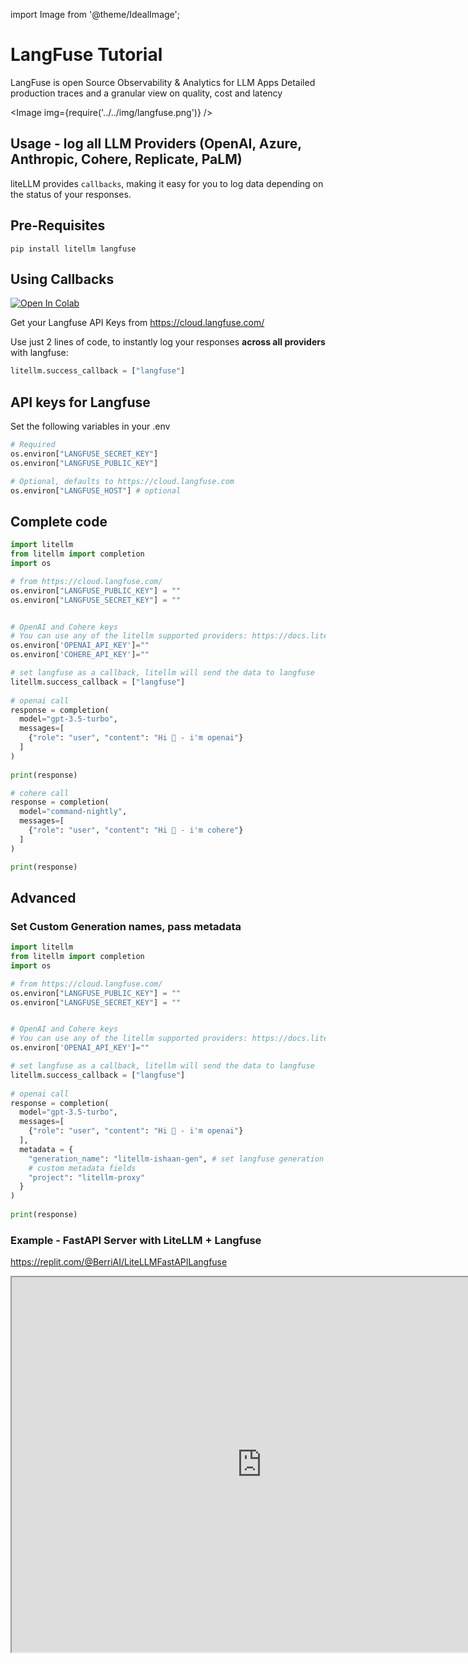 import Image from '@theme/IdealImage';

# LangFuse Tutorial

LangFuse is open Source Observability & Analytics for LLM Apps
Detailed production traces and a granular view on quality, cost and latency

<Image img={require('../../img/langfuse.png')} />

## Usage - log all LLM Providers (OpenAI, Azure, Anthropic, Cohere, Replicate, PaLM)
liteLLM provides `callbacks`, making it easy for you to log data depending on the status of your responses.

## Pre-Requisites
```shell
pip install litellm langfuse
```

## Using Callbacks

<a target="_blank" href="https://colab.research.google.com/github/BerriAI/litellm/blob/main/cookbook/logging_observability/LiteLLM_Langfuse.ipynb">
  <img src="https://colab.research.google.com/assets/colab-badge.svg" alt="Open In Colab"/>
</a>

Get your Langfuse API Keys from https://cloud.langfuse.com/

Use just 2 lines of code, to instantly log your responses **across all providers** with langfuse:

```python
litellm.success_callback = ["langfuse"]
```

## API keys for Langfuse
Set the following variables in your .env
```python
# Required 
os.environ["LANGFUSE_SECRET_KEY"]
os.environ["LANGFUSE_PUBLIC_KEY"]

# Optional, defaults to https://cloud.langfuse.com
os.environ["LANGFUSE_HOST"] # optional
```

## Complete code

```python
import litellm
from litellm import completion
import os

# from https://cloud.langfuse.com/
os.environ["LANGFUSE_PUBLIC_KEY"] = ""
os.environ["LANGFUSE_SECRET_KEY"] = ""


# OpenAI and Cohere keys 
# You can use any of the litellm supported providers: https://docs.litellm.ai/docs/providers
os.environ['OPENAI_API_KEY']=""
os.environ['COHERE_API_KEY']=""

# set langfuse as a callback, litellm will send the data to langfuse
litellm.success_callback = ["langfuse"] 
 
# openai call
response = completion(
  model="gpt-3.5-turbo",
  messages=[
    {"role": "user", "content": "Hi 👋 - i'm openai"}
  ]
)
 
print(response)

# cohere call
response = completion(
  model="command-nightly",
  messages=[
    {"role": "user", "content": "Hi 👋 - i'm cohere"}
  ]
)

print(response)

```

## Advanced
### Set Custom Generation names, pass metadata

```python
import litellm
from litellm import completion
import os

# from https://cloud.langfuse.com/
os.environ["LANGFUSE_PUBLIC_KEY"] = ""
os.environ["LANGFUSE_SECRET_KEY"] = ""


# OpenAI and Cohere keys 
# You can use any of the litellm supported providers: https://docs.litellm.ai/docs/providers
os.environ['OPENAI_API_KEY']=""

# set langfuse as a callback, litellm will send the data to langfuse
litellm.success_callback = ["langfuse"] 
 
# openai call
response = completion(
  model="gpt-3.5-turbo",
  messages=[
    {"role": "user", "content": "Hi 👋 - i'm openai"}
  ],
  metadata = {
    "generation_name": "litellm-ishaan-gen", # set langfuse generation name
    # custom metadata fields
    "project": "litellm-proxy" 
  }
)
 
print(response)

```



### Example - FastAPI Server with LiteLLM + Langfuse
https://replit.com/@BerriAI/LiteLLMFastAPILangfuse

<iframe src="https://replit.com/@BerriAI/LiteLLMFastAPILangfuse?embed=1" width="800" height="600"></iframe>

